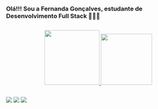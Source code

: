 ### Olá!!! Sou a Fernanda Gonçalves, estudante de Desenvolvimento Full Stack 👩🏻‍💻
##

<div align="center">
  <a href="https://github.com/feersgoncalves">
  <img height="150em" src="https://github-readme-stats.vercel.app/api?username=feersgoncalves&show_icons=true&theme=great-gatsby&include_all_commits=true&count_private=true"/>
  <img height="140em" src="https://github-readme-stats.vercel.app/api/top-langs/?username=feersgoncalves&layout=compact&langs_count=7&theme=great-gatsby"/>
</div>
  
  ##
  <div>
    <a href = "mailto:feers.goncalves@gmail.com"><img src="https://img.shields.io/badge/-Gmail-%23333?style=for-the-badge&logo=gmail&logoColor=white" target="_blank"></a>
    <a href="https://www.linkedin.com/in/fernanda-gon%C3%A7alves-696963195/" target="_blank"><img src="https://img.shields.io/badge/-LinkedIn-%230077B5?style=for-the-badge&logo=linkedin&logoColor=white" target="_blank"></a>
    <a href="https://www.instagram.com/feersgoncalves/" target="_blank"><img src="https://img.shields.io/badge/-Instagram-%23E4405F?style=for-the-badge&logo=instagram&logoColor=white" target="_blank"></a>
  </div>
